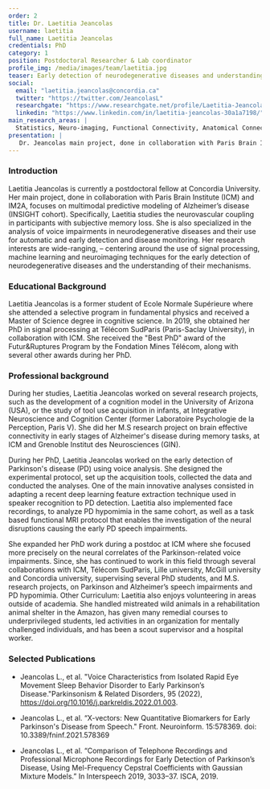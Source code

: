 ```yaml
---
order: 2
title: Dr. Laetitia Jeancolas
username: laetitia
full_name: Laetitia Jeancolas
credentials: PhD
category: 1
position: Postdoctoral Researcher & Lab coordinator
profile_img: /media/images/team/laetitia.jpg
teaser: Early detection of neurodegenerative diseases and understanding the mechanisms that drive their pathogenesis.
social:
  email: "laetitia.jeancolas@concordia.ca"
  twitter: "https://twitter.com/JeancolasL"
  researchgate: "https://www.researchgate.net/profile/Laetitia-Jeancolas"
  linkedin: "https://www.linkedin.com/in/laetitia-jeancolas-30a1a7198/"
main_research_areas: |
  Statistics, Neuro-imaging, Functional Connectivity, Anatomical Connectivity, ...
presentation: |
   Dr. Jeancolas main project, done in collaboration with Paris Brain Institute (ICM) and IM2A, focuses on multimodal predictive modeling of Alzheimer’s disease (INSIGHT cohort). Specifically, Laetitia studies the neurovascular coupling in participants with subjective memory loss. She is also specialized in the analysis of voice impairments in neurodegenerative diseases and their use for automatic and early detection and disease monitoring. Her research interests are wide-ranging, – centering around the use of signal processing, machine learning and neuroimaging techniques for the early detection of neurodegenerative diseases and the understanding of their mechanisms.
---
```


### Introduction

Laetitia Jeancolas is currently a postdoctoral fellow at Concordia University. Her main project, done in collaboration with Paris Brain Institute (ICM) and IM2A, focuses on multimodal predictive modeling of Alzheimer’s disease (INSIGHT cohort). Specifically, Laetitia studies the neurovascular coupling in participants with subjective memory loss. She is also specialized in the analysis of voice impairments in neurodegenerative diseases and their use for automatic and early detection and disease monitoring. Her research interests are wide-ranging, – centering around the use of signal processing, machine learning and neuroimaging techniques for the early detection of neurodegenerative diseases and the understanding of their mechanisms.

### Educational Background

Laetitia Jeancolas is a former student of Ecole Normale Supérieure where she attended a selective program in fundamental physics and received a Master of Science degree in cognitive science. In 2019, she obtained her PhD in signal processing at Télécom SudParis (Paris-Saclay University), in collaboration with ICM. She received the "Best PhD" award of the Futur&Ruptures Program by the Fondation Mines Télécom, along with several other awards during her PhD.

### Professional background

During her studies, Laetitia Jeancolas worked on several research projects, such as the development of a cognition model in the University of Arizona (USA), or the study of tool use acquisition in infants, at Integrative Neuroscience and Cognition Center (former Laboratoire Psychologie de la Perception, Paris V). She did her M.S research project on brain effective connectivity in early stages of Alzheimer's disease during memory tasks, at ICM and Grenoble Institut des Neurosciences (GIN).

During her PhD, Laetitia Jeancolas worked on the early detection of Parkinson's disease (PD) using voice analysis. She designed the experimental protocol, set up the acquisition tools, collected the data and conducted the analyses. One of the main innovative analyses consisted in adapting a recent deep learning feature extraction technique used in speaker recognition to PD detection. Laetitia also implemented face recordings, to analyze PD hypomimia in the same cohort, as well as a task based functional MRI protocol that enables the investigation of the neural disruptions causing the early PD speech impairments.

She expanded her PhD work during a postdoc at ICM where she focused more precisely on the neural correlates of the Parkinson-related voice impairments.
Since, she has continued to work in this field through several collaborations with ICM, Télécom SudParis, Lille university, McGill university and Concordia university, supervising several PhD students, and M.S. research projects, on Parkinson and Alzheimer’s speech impairments and PD hypomimia.
Other Curriculum: Laetitia also enjoys volunteering in areas outside of academia. She handled mistreated wild animals in a rehabilitation animal shelter in the Amazon, has given many remedial courses to underprivileged students, led activities in an organization for mentally challenged individuals, and has been a scout supervisor and a hospital worker.

### Selected Publications

- Jeancolas L., et al. "Voice Characteristics from Isolated Rapid Eye Movement Sleep Behavior Disorder to Early Parkinson’s Disease."Parkinsonism & Related Disorders, 95 (2022), https://doi.org/10.1016/j.parkreldis.2022.01.003.

- Jeancolas L., et al. “X-vectors: New Quantitative Biomarkers for Early Parkinson's Disease from Speech." Front. Neuroinform. 15:578369. doi: 10.3389/fninf.2021.578369

- Jeancolas L., et al. “Comparison of Telephone Recordings and Professional Microphone Recordings for Early Detection of Parkinson’s Disease, Using Mel-Frequency Cepstral Coefficients with Gaussian Mixture Models.” In Interspeech 2019, 3033–37. ISCA, 2019.
